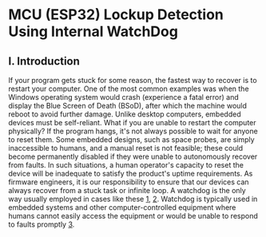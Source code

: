 # MCU (ESP32) Lockup Detection Using Internal WatchDog
## I. Introduction
If your program gets stuck for some reason, the fastest way to recover is to restart your computer. One of the most common examples was when the Windows operating system would crash (experience a fatal error) and display the Blue Screen of Death (BSoD), after which the machine would reboot to avoid further damage. Unlike desktop computers, embedded devices must be self-reliant. What if you are unable to restart the computer physically? If the program hangs, it's not always possible to wait for anyone to reset them. Some embedded designs, such as space probes, are simply inaccessible to humans, and a manual reset is not feasible; these could become permanently disabled if they were unable to autonomously recover from faults. In such situations, a human operator's capacity to reset the device will be inadequate to satisfy the product's uptime requirements. As firmware engineers, it is our responsibility to ensure that our devices can always recover from a stuck task or infinite loop. A watchdog is the only way usually employed in cases like these [1](https://www.microcontrollertips.com/whats-watch-dog-timer-wdt-faq/), [2](https://www.embedded.com/introduction-to-watchdog-timers/). Watchdog is typically used in embedded systems and other computer-controlled equipment where humans cannot easily access the equipment or would be unable to respond to faults promptly [3](https://www.researchgate.net/publication/295010877_Architecture_and_Operation_of_a_Watchdog_Timer).
